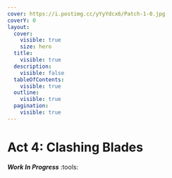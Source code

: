 ```yaml
---
cover: https://i.postimg.cc/yYyYdcx6/Patch-1-0.jpg
coverY: 0
layout:
  cover:
    visible: true
    size: hero
  title:
    visible: true
  description:
    visible: false
  tableOfContents:
    visible: true
  outline:
    visible: true
  pagination:
    visible: true
---
```


# Act 4: Clashing Blades

_**Work In Progress**_ :tools:
